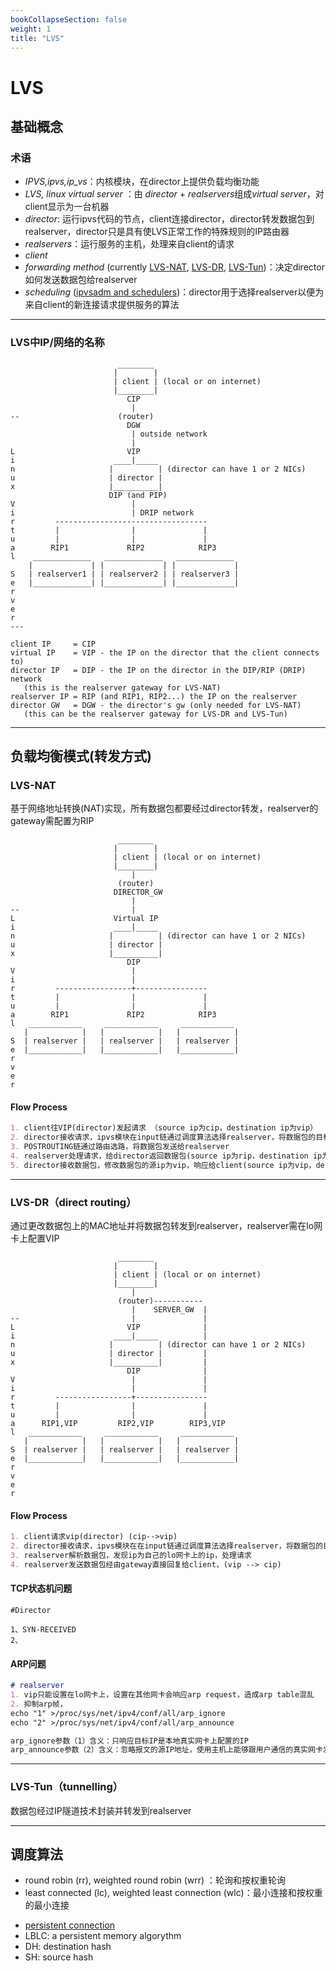 ```yaml
---
bookCollapseSection: false
weight: 1
title: "LVS"
---
```


# LVS

## 基础概念

### 术语

* *IPVS,ipvs,ip_vs*：内核模块，在director上提供负载均衡功能
* *LVS, linux virtual server* ：由 *director* + *realservers*组成*virtual server*，对client显示为一台机器
* *director*: 运行ipvs代码的节点，client连接director，director转发数据包到realserver，director只是具有使LVS正常工作的特殊规则的IP路由器
* *realservers*：运行服务的主机，处理来自client的请求
* *client* 
* *forwarding method* (currently [LVS-NAT](https://docs.huihoo.com/hpc-cluster/linux-virtual-server/HOWTO/LVS-HOWTO.LVS-NAT.html#LVS-HOWTO.LVS-NAT), [LVS-DR](https://docs.huihoo.com/hpc-cluster/linux-virtual-server/HOWTO/LVS-HOWTO.LVS-DR.html#LVS-HOWTO.LVS-DR), [LVS-Tun](https://docs.huihoo.com/hpc-cluster/linux-virtual-server/HOWTO/LVS-HOWTO.LVS-Tun.html#LVS-HOWTO.LVS-Tun))：决定director如何发送数据包给realserver 
* *scheduling* ([ipvsadm and schedulers](https://docs.huihoo.com/hpc-cluster/linux-virtual-server/HOWTO/LVS-HOWTO.ipvsadm.html#LVS-HOWTO.ipvsadm))：director用于选择realserver以便为来自client的新连接请求提供服务的算法

***

### LVS中IP/网络的名称

```
                        ________
                       |        |
                       | client | (local or on internet)
                       |________|
                          CIP
                           |
--                      (router)
                          DGW
                           | outside network
                           |
L                         VIP
i                      ____|_____
n                     |          | (director can have 1 or 2 NICs)
u                     | director |
x                     |__________|
                      DIP (and PIP)
V                          |
i                          | DRIP network
r         ----------------------------------
t         |                |               |
u         |                |               |
a        RIP1             RIP2            RIP3
l    _____________   _____________   _____________
    |             | |             | |             |
S   | realserver1 | | realserver2 | | realserver3 |
e   |_____________| |_____________| |_____________|
r
v
e
r
---
```

```
client IP     = CIP
virtual IP    = VIP - the IP on the director that the client connects to)
director IP   = DIP - the IP on the director in the DIP/RIP (DRIP) network
   (this is the realserver gateway for LVS-NAT)
realserver IP = RIP (and RIP1, RIP2...) the IP on the realserver
director GW   = DGW - the director's gw (only needed for LVS-NAT)
   (this can be the realserver gateway for LVS-DR and LVS-Tun)
```

***

## 负载均衡模式(转发方式)

### LVS-NAT

基于网络地址转换(NAT)实现，所有数据包都要经过director转发，realserver的gateway需配置为RIP

```
                        ________
                       |        |
                       | client | (local or on internet)
                       |________|
                           |
                        (router)
                       DIRECTOR_GW
                           |
--                         |
L                      Virtual IP
i                      ____|_____
n                     |          | (director can have 1 or 2 NICs)
u                     | director |
x                     |__________|
                          DIP
V                          |
i                          |
r         -----------------+----------------
t         |                |               |
u         |                |               |
a        RIP1             RIP2            RIP3
l   ____________     ____________     ____________
   |            |   |            |   |            |
S  | realserver |   | realserver |   | realserver |
e  |____________|   |____________|   |____________|
r
v
e
r
```



#### Flow Process

```markdown
1. client往VIP(director)发起请求 （source ip为cip，destination ip为vip）
2. director接收请求，ipvs模块在input链通过调度算法选择realserver，将数据包的目标IP和端口改为RIP的IP和端口(source ip为cip，destination ip为rip)
3. POSTROUTING链通过路由选路，将数据包发送给realserver
4. realserver处理请求，给director返回数据包(source ip为rip，destination ip为cip)
5. director接收数据包，修改数据包的源ip为vip，响应给client(source ip为vip，destination ip为cip)(iptables -t nat -A POSTROUTING -s RIP -j MASQUERADE)

```



***

### LVS-DR（direct routing）

通过更改数据包上的MAC地址并将数据包转发到realserver，realserver需在lo网卡上配置VIP

```
                        ________
                       |        |
                       | client | (local or on internet)
                       |________|
                           |
                        (router)-----------
                           |    SERVER_GW  |
--                         |               |
L                         VIP              |
i                      ____|_____          |
n                     |          | (director can have 1 or 2 NICs)
u                     | director |         |
x                     |__________|         |
                          DIP              |
V                          |               |
i                          |               |
r         -----------------+----------------
t         |                |               |
u         |                |               |
a      RIP1,VIP         RIP2,VIP        RIP3,VIP
l   ____________     ____________     ____________
   |            |   |            |   |            |
S  | realserver |   | realserver |   | realserver |
e  |____________|   |____________|   |____________|
r
v
e
r
```



#### Flow Process

```markdown
1. client请求vip(director) (cip-->vip)
2. director接收请求，ipvs模块在在input链通过调度算法选择realserver，将数据包的目标mac地址改为realserver的mac地址(cip-->vip)
3. realserver解析数据包，发现ip为自己的lo网卡上的ip，处理请求
4. realserver发送数据包经由gateway直接回复给client，(vip --> cip)
```



#### TCP状态机问题

```
#Director

1、SYN-RECEIVED
2、
```



#### ARP问题

```markdown
# realserver
1. vip只能设置在lo网卡上，设置在其他网卡会响应arp request，造成arp table混乱
2. 抑制arp帧，
echo "1" >/proc/sys/net/ipv4/conf/all/arp_ignore
echo "2" >/proc/sys/net/ipv4/conf/all/arp_announce

arp_ignore参数（1）含义：只响应目标IP是本地真实网卡上配置的IP
arp_announce参数（2）含义：忽略报文的源IP地址，使用主机上能够跟用户通信的真实网卡发送数据

```





***

### LVS-Tun（tunnelling）

数据包经过IP隧道技术封装并转发到realserver



***

## 调度算法

* round robin (rr), weighted round robin (wrr) ：轮询和按权重轮询
* least connected (lc), weighted least connection (wlc)：最小连接和按权重的最小连接

- [persistent connection](https://docs.huihoo.com/hpc-cluster/linux-virtual-server/HOWTO/LVS-HOWTO.persistent_connection.html#LVS-HOWTO.persistent_connection)
- LBLC: a persistent memory algorythm
- DH: destination hash
- SH: source hash

### 